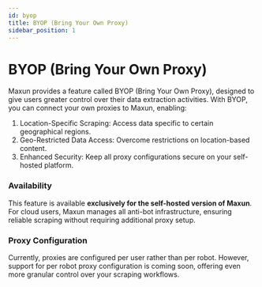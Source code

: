 ```yaml
---
id: byop
title: BYOP (Bring Your Own Proxy)
sidebar_position: 1
---
```


# BYOP (Bring Your Own Proxy)

Maxun provides a feature called BYOP (Bring Your Own Proxy), designed to give users greater control over their data extraction activities. With BYOP, you can connect your own proxies to Maxun, enabling:

1. Location-Specific Scraping: Access data specific to certain geographical regions.
2. Geo-Restricted Data Access: Overcome restrictions on location-based content.
3. Enhanced Security: Keep all proxy configurations secure on your self-hosted platform.

### Availability

This feature is available **exclusively for the self-hosted version of Maxun**. For cloud users, Maxun manages all anti-bot infrastructure, ensuring reliable scraping without requiring additional proxy setup.

### Proxy Configuration

Currently, proxies are configured per user rather than per robot. However, support for per robot proxy configuration is coming soon, offering even more granular control over your scraping workflows.